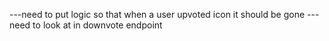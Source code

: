 ---need to put logic so that when a user upvoted icon it should be gone
---need to look at in downvote endpoint 